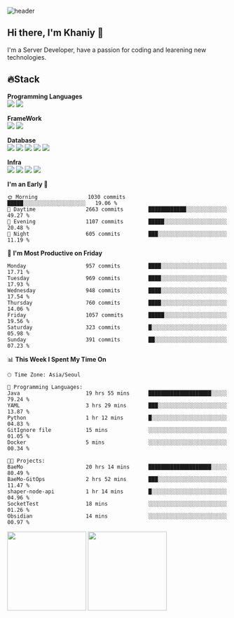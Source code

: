 ![header](https://capsule-render.vercel.app/api?type=soft&text=Welcome!&color=auto&height=200&section=header&fontSize=70)

## Hi there, I'm Khaniy 👋
I'm a Server Developer, have a passion for coding and learening new technologies.
<!-- <br> 📫 Email : kangh1596@gmail.com 
<br> 📝 Blog  : khan03.tistory.com/
<br> <img src="https://img.shields.io/badge/Email-222222?style=for-the-badge&logo=Gmail&logoColor=white">
<br> <img src="https://img.shields.io/badge/Blog -222222?style=for-the-badge&logo=Tistory&logoColor=white">
[hank0302's Blog](https://khan03.tistory.com/)
-->
## 🔥Stack 

**Programming Languages** <br>
 <img src="https://img.shields.io/badge/JAVA-E6522C?style=for-the-badge&logo=Java&logoColor=white">
 <img src="https://img.shields.io/badge/Python-3776AB?style=for-the-badge&logo=python&logoColor=white">

**FrameWork** <br>
<img src="https://img.shields.io/badge/SpringBoot-6DB33F?style=for-the-badge&logo=SpringBoot&logoColor=white">
<img src="https://img.shields.io/badge/FastAPI-009688?style=for-the-badge&logo=FastAPI&logoColor=white">

**Database** <br>
<img src="https://img.shields.io/badge/MySQL-4479A1?style=for-the-badge&logo=MySQL&logoColor=white">
<img src="https://img.shields.io/badge/MariaDB-003545?style=for-the-badge&logo=MariaDB&logoColor=white">
<img src="https://img.shields.io/badge/MongoDB-47A248?style=for-the-badge&logo=MongoDB&logoColor=white">
<img src="https://img.shields.io/badge/Redis-DC382D?style=for-the-badge&logo=Redis&logoColor=white">
<img src="https://img.shields.io/badge/PostgreSQL-4169E1?style=for-the-badge&logo=PostgreSQL&logoColor=white">

**Infra** <br>
<img src="https://img.shields.io/badge/Docker-2496ED?style=for-the-badge&logo=Docker&logoColor=white">
<img src="https://img.shields.io/badge/Kubernetes-326CE5?style=for-the-badge&logo=Kubernetes&logoColor=white">
<img src="https://img.shields.io/badge/Prometheus-E6522C?style=for-the-badge&logo=prometheus&logoColor=white">
<img src="https://img.shields.io/badge/Grafana-F46800?style=for-the-badge&logo=grafana&logoColor=white">

<!--START_SECTION:waka-->
**I'm an Early 🐤** 

```text
🌞 Morning                1030 commits        █████░░░░░░░░░░░░░░░░░░░░   19.06 % 
🌆 Daytime                2663 commits        ████████████░░░░░░░░░░░░░   49.27 % 
🌃 Evening                1107 commits        █████░░░░░░░░░░░░░░░░░░░░   20.48 % 
🌙 Night                  605 commits         ███░░░░░░░░░░░░░░░░░░░░░░   11.19 % 
```
📅 **I'm Most Productive on Friday** 

```text
Monday                   957 commits         ████░░░░░░░░░░░░░░░░░░░░░   17.71 % 
Tuesday                  969 commits         ████░░░░░░░░░░░░░░░░░░░░░   17.93 % 
Wednesday                948 commits         ████░░░░░░░░░░░░░░░░░░░░░   17.54 % 
Thursday                 760 commits         ████░░░░░░░░░░░░░░░░░░░░░   14.06 % 
Friday                   1057 commits        █████░░░░░░░░░░░░░░░░░░░░   19.56 % 
Saturday                 323 commits         █░░░░░░░░░░░░░░░░░░░░░░░░   05.98 % 
Sunday                   391 commits         ██░░░░░░░░░░░░░░░░░░░░░░░   07.23 % 
```


📊 **This Week I Spent My Time On** 

```text
🕑︎ Time Zone: Asia/Seoul

💬 Programming Languages: 
Java                     19 hrs 55 mins      ████████████████████░░░░░   79.24 % 
YAML                     3 hrs 29 mins       ███░░░░░░░░░░░░░░░░░░░░░░   13.87 % 
Python                   1 hr 12 mins        █░░░░░░░░░░░░░░░░░░░░░░░░   04.83 % 
GitIgnore file           15 mins             ░░░░░░░░░░░░░░░░░░░░░░░░░   01.05 % 
Docker                   5 mins              ░░░░░░░░░░░░░░░░░░░░░░░░░   00.34 % 

🐱‍💻 Projects: 
BaeMo                    20 hrs 14 mins      ████████████████████░░░░░   80.49 % 
BaeMo-GitOps             2 hrs 52 mins       ███░░░░░░░░░░░░░░░░░░░░░░   11.47 % 
shaper-node-api          1 hr 14 mins        █░░░░░░░░░░░░░░░░░░░░░░░░   04.96 % 
SocketTest               18 mins             ░░░░░░░░░░░░░░░░░░░░░░░░░   01.26 % 
Obsidian                 14 mins             ░░░░░░░░░░░░░░░░░░░░░░░░░   00.97 % 
```


<!--END_SECTION:waka-->
<p>
  <img height="180em" src="https://github-readme-stats-khaniys-projects.vercel.app/api?username=khaniy&show_icons=true&include_all_commits=true&theme=dracula">
  <img height="180em" src="https://github-readme-stats-khaniys-projects.vercel.app/api/top-langs?username=khaniy&layout=compact&theme=dracula">
</p>

